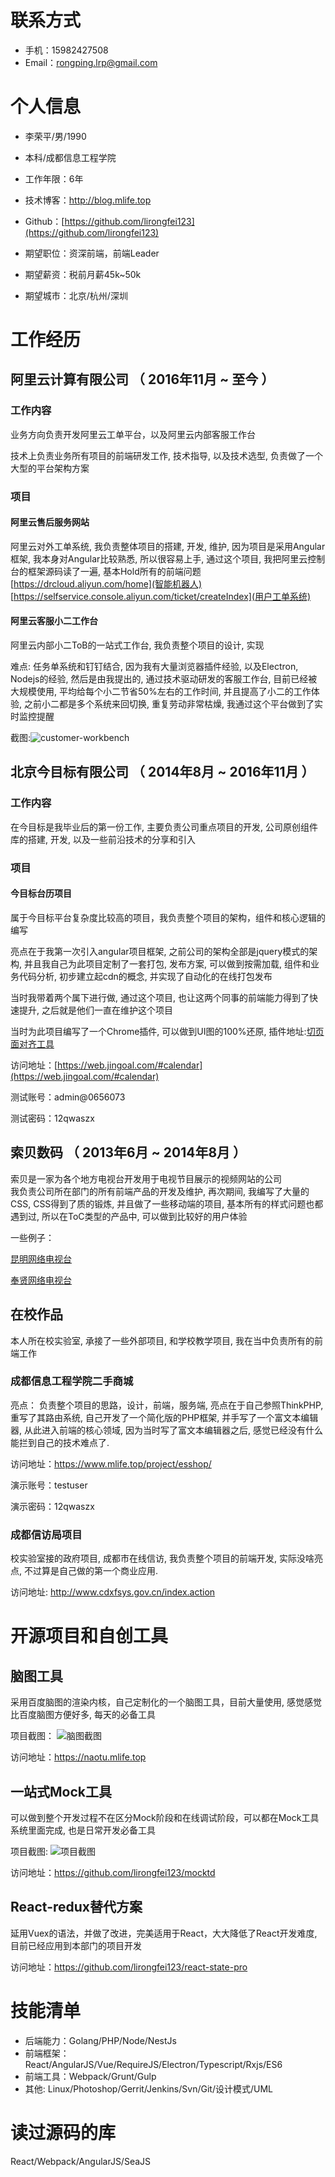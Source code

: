 # 联系方式
- 手机：15982427508
- Email：rongping.lrp@gmail.com

# 个人信息

 - 李荣平/男/1990 
 - 本科/成都信息工程学院
 - 工作年限：6年
 - 技术博客：http://blog.mlife.top
 - Github：[https://github.com/lirongfei123](https://github.com/lirongfei123)

 - 期望职位：资深前端，前端Leader
 - 期望薪资：税前月薪45k~50k
 - 期望城市：北京/杭州/深圳
# 工作经历

## 阿里云计算有限公司 （ 2016年11月 ~ 至今 ）

### 工作内容
业务方向负责开发阿里云工单平台，以及阿里云内部客服工作台

技术上负责业务所有项目的前端研发工作, 技术指导, 以及技术选型, 负责做了一个大型的平台架构方案

### 项目

#### 阿里云售后服务网站
阿里云对外工单系统, 我负责整体项目的搭建, 开发, 维护, 因为项目是采用Angular框架, 我本身对Angular比较熟悉, 所以很容易上手, 通过这个项目, 我把阿里云控制台的框架源码读了一遍, 基本Hold所有的前端问题
[https://drcloud.aliyun.com/home](智能机器人)
[https://selfservice.console.aliyun.com/ticket/createIndex](用户工单系统)

#### 阿里云客服小二工作台
阿里云内部小二ToB的一站式工作台, 我负责整个项目的设计, 实现

难点: 任务单系统和钉钉结合, 因为我有大量浏览器插件经验, 以及Electron, Nodejs的经验, 然后是由我提出的, 通过技术驱动研发的客服工作台, 目前已经被大规模使用, 平均给每个小二节省50%左右的工作时间, 并且提高了小二的工作体验, 之前小二都是多个系统来回切换, 重复劳动非常枯燥, 我通过这个平台做到了实时监控提醒

截图:![customer-workbench](http://interview-public.oss-cn-beijing.aliyuncs.com/customer-workbench.png)
 
## 北京今目标有限公司 （ 2014年8月 ~ 2016年11月 ）

### 工作内容
在今目标是我毕业后的第一份工作, 主要负责公司重点项目的开发, 公司原创组件库的搭建, 开发, 以及一些前沿技术的分享和引入
### 项目
#### 今目标台历项目
属于今目标平台复杂度比较高的项目，我负责整个项目的架构，组件和核心逻辑的编写

亮点在于我第一次引入angular项目框架, 之前公司的架构全部是jquery模式的架构, 并且我自己为此项目定制了一套打包, 发布方案, 可以做到按需加载, 组件和业务代码分析, 初步建立起cdn的概念, 并实现了自动化的在线打包发布

当时我带着两个属下进行做, 通过这个项目, 也让这两个同事的前端能力得到了快速提升, 之后就是他们一直在维护这个项目

当时为此项目编写了一个Chrome插件, 可以做到UI图的100%还原, 插件地址:[切页面对齐工具](https://chrome.google.com/webstore/detail/%E5%88%87%E9%A1%B5%E9%9D%A2%E5%AF%B9%E9%BD%90%E5%B7%A5%E5%85%B7/dhckigagpcmlfobcpnlmflgfhhogndkb)

访问地址：[https://web.jingoal.com/#calendar](https://web.jingoal.com/#calendar)

测试账号：admin@0656073

测试密码：12qwaszx 

## 索贝数码 （ 2013年6月 ~ 2014年8月 ）
索贝是一家为各个地方电视台开发用于电视节目展示的视频网站的公司   
我负责公司所在部门的所有前端产品的开发及维护, 再次期间, 我编写了大量的CSS, CSS得到了质的锻炼, 并且做了一些移动端的项目, 基本所有的样式问题也都遇到过, 所以在ToC类型的产品中, 可以做到比较好的用户体验

一些例子：

[昆明网络电视台](http://www.kmetv.com/)

[奉贤网络电视台](http://www.fengxiantv.com )

## 在校作品
本人所在校实验室, 承接了一些外部项目, 和学校教学项目, 我在当中负责所有的前端工作

### 成都信息工程学院二手商城
亮点：
负责整个项目的思路，设计，前端，服务端, 亮点在于自己参照ThinkPHP, 重写了其路由系统, 自己开发了一个简化版的PHP框架, 并手写了一个富文本编辑器, 从此进入前端的核心领域, 因为当时写了富文本编辑器之后, 感觉已经没有什么能拦到自己的技术难点了.

访问地址：https://www.mlife.top/project/esshop/

演示账号：testuser

演示密码：12qwaszx

### 成都信访局项目
校实验室接的政府项目, 成都市在线信访, 我负责整个项目的前端开发, 实际没啥亮点, 不过算是自己做的第一个商业应用.

访问地址: http://www.cdxfsys.gov.cn/index.action

# 开源项目和自创工具
## 脑图工具
采用百度脑图的渲染内核，自己定制化的一个脑图工具，目前大量使用, 感觉感觉比百度脑图方便好多, 每天的必备工具

项目截图：
![脑图截图](http://interview-public.oss-cn-beijing.aliyuncs.com/naotu.png)

访问地址：https://naotu.mlife.top
## 一站式Mock工具
可以做到整个开发过程不在区分Mock阶段和在线调试阶段，可以都在Mock工具系统里面完成, 也是日常开发必备工具

项目截图:
![项目截图](http://interview-public.oss-cn-beijing.aliyuncs.com/CgoB5lwQvk2AEg2nAAD1AGeSBq0942.jpg)

访问地址：https://github.com/lirongfei123/mocktd

## React-redux替代方案
延用Vuex的语法，并做了改进，完美适用于React，大大降低了React开发难度, 目前已经应用到本部门的项目开发

访问地址：https://github.com/lirongfei123/react-state-pro

# 技能清单
- 后端能力：Golang/PHP/Node/NestJs
- 前端框架：React/AngularJS/Vue/RequireJS/Electron/Typescript/Rxjs/ES6
- 前端工具：Webpack/Grunt/Gulp
- 其他: Linux/Photoshop/Gerrit/Jenkins/Svn/Git/设计模式/UML
# 读过源码的库
React/Webpack/AngularJS/SeaJS